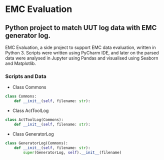 # EMC Evaluation

## Python project to match UUT log data with EMC generator log.

EMC Evaluation, a side project to support EMC data evaluation, written in Python 3. 
Scripts were written using PyCharm IDE, and later on the parsed data were analysed in
Jupyter using Pandas and visualised using Seaborn and Matplotlib.

### Scripts and Data

* Class Commons
``` Python
class Commons:
    def __init__(self, filename: str):
```

* Class ActToolLog

``` Python
class ActToolLog(Commons):
    def __init__(self, filename: str):
```

* Class GeneratorLog
``` Python
class GeneratorLog(Commons):
    def __init__(self, filename: str):
        super(GeneratorLog, self).__init__(filename)
```
